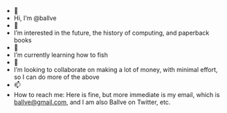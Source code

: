 - 👋  
- Hi, I’m @ballve
- 👀  
- I’m interested in the future, the history of computing, and paperback books
- 🌱  
- I’m currently learning how to fish
- 💞️  
- I’m looking to collaborate on making a lot of money, with minimal effort, so I can do more of the above
- 📫  
- How to reach me: Here is fine, but more immediate is my email, which is ballve@gmail.com, and I am also Ballve on Twitter, etc.

<!---
ballve/ballve is a ✨ special ✨ repository because its `README.md` (this file) appears on your GitHub profile.
You can click the Preview link to take a look at your changes.
--->

